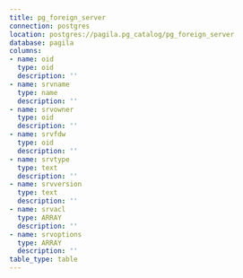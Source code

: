 ```yaml
---
title: pg_foreign_server
connection: postgres
location: postgres://pagila.pg_catalog/pg_foreign_server
database: pagila
columns:
- name: oid
  type: oid
  description: ''
- name: srvname
  type: name
  description: ''
- name: srvowner
  type: oid
  description: ''
- name: srvfdw
  type: oid
  description: ''
- name: srvtype
  type: text
  description: ''
- name: srvversion
  type: text
  description: ''
- name: srvacl
  type: ARRAY
  description: ''
- name: srvoptions
  type: ARRAY
  description: ''
table_type: table
---
```


